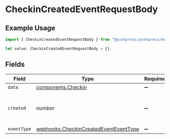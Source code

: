 # CheckinCreatedEventRequestBody

## Example Usage

```typescript
import { CheckinCreatedEventRequestBody } from "@pushpress/pushpress/models/webhooks";

let value: CheckinCreatedEventRequestBody = {};
```

## Fields

| Field                                                                                          | Type                                                                                           | Required                                                                                       | Description                                                                                    |
| ---------------------------------------------------------------------------------------------- | ---------------------------------------------------------------------------------------------- | ---------------------------------------------------------------------------------------------- | ---------------------------------------------------------------------------------------------- |
| `data`                                                                                         | [components.Checkin](../../models/components/checkin.md)                                       | :heavy_minus_sign:                                                                             | N/A                                                                                            |
| `created`                                                                                      | *number*                                                                                       | :heavy_minus_sign:                                                                             | Unix timestamp of the creation event                                                           |
| `eventType`                                                                                    | [webhooks.CheckinCreatedEventEventType](../../models/webhooks/checkincreatedeventeventtype.md) | :heavy_minus_sign:                                                                             | N/A                                                                                            |